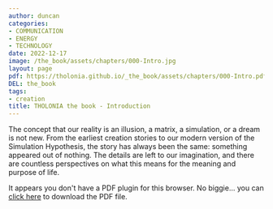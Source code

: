 ```yaml
---
author: duncan
categories:
- COMMUNICATION
- ENERGY
- TECHNOLOGY
date: 2022-12-17
image: /the_book/assets/chapters/000-Intro.jpg
layout: page
pdf: https://tholonia.github.io/_the_book/assets/chapters/000-Intro.pdf
DEL: the_book
tags:
- creation
title: THOLONIA the book - Introduction
---
```


The concept that our reality is an illusion, a matrix, a simulation, or a dream is not new. From the earliest creation stories to our modern version of the Simulation Hypothesis, the story has always been the same: something appeared out of nothing. The details are left to our imagination, and there are countless perspectives on what this means for the meaning and purpose of life.

<!--more-->



<object data='{{ page.pdf }}#zoom=100%' width='100%' height='1000' type='application/pdf'><p>It appears you don't have a PDF plugin for this browser. No biggie... you can <a href='{{ page.pdf }}'> click here</a> to download the PDF file.</p></object>